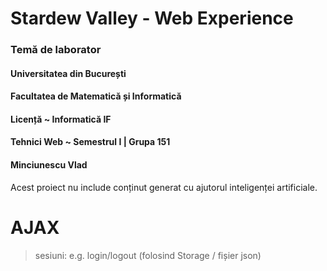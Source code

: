 # Stardew Valley - Web Experience
### Temă de laborator
#### Universitatea din București
#### Facultatea de Matematică și Informatică
#### Licență ~ Informatică IF
#### Tehnici Web ~ Semestrul I | Grupa 151
#### Minciunescu Vlad



Acest proiect nu include conținut generat cu ajutorul inteligenței artificiale.

# AJAX
> sesiuni: e.g. login/logout (folosind Storage / fișier json)
